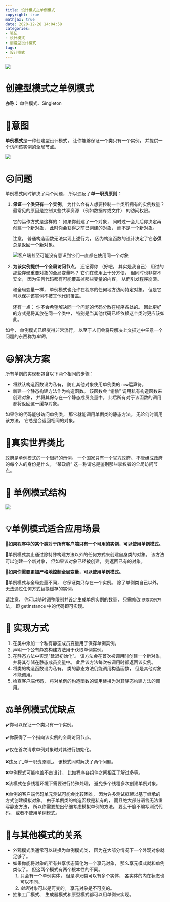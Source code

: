 ```yaml
---
title: 设计模式之单例模式
copyright: true
mathjax: true
date: 2020-12-28 14:04:58
categories:
- 笔记
- 设计模式
- 创建型设计模式
tags:
- 设计模式
---
```


![](https://gitee.com/junpzx/blog-img/raw/master//img/20201228141618.png)

<!-- less -->

# 创建型模式之单例模式

**亦称：** 单件模式、Singleton

# 💬意图

**单例模式**是一种创建型设计模式， 让你能够保证一个类只有一个实例， 并提供一个访问该实例的全局节点。

![](https://gitee.com/junpzx/blog-img/raw/master//img/20201228141618.png)





# ☹️问题

单例模式同时解决了两个问题， 所以违反了**单一职责原则**：

1. **保证一个类只有一个实例**。 为什么会有人想要控制一个类所拥有的实例数量？ 最常见的原因是控制某些共享资源 （例如数据库或文件） 的访问权限。

    它的运作方式是这样的： 如果你创建了一个对象， 同时过一会儿后你决定再创建一个新对象， 此时你会获得之前已创建的对象， 而不是一个新对象。

    注意， 普通构造函数无法实现上述行为， 因为构造函数的设计决定了它**必须**总是返回一个新对象。

    ![客户端甚至可能没有意识到它们一直都在使用同一个对象](https://gitee.com/junpzx/blog-img/raw/master//img/20201228141735.png)

2. **为该实例提供一个全局访问节点**。 还记得你 （好吧， 其实是我自己） 用过的那些存储重要对象的全局变量吗？ 它们在使用上十分方便， 但同时也非常不安全， 因为任何代码都有可能覆盖掉那些变量的内容， 从而引发程序崩溃。

    和全局变量一样， 单例模式也允许在程序的任何地方访问特定对象。 但是它可以保护该实例不被其他代码覆盖。

    还有一点： 你不会希望解决同一个问题的代码分散在程序各处的。 因此更好的方式是将其放在同一个类中， 特别是当其他代码已经依赖这个类时更应该如此。



如今， 单例模式已经变得非常流行， 以至于人们会将只解决上文描述中任意一个问题的东西称为*单例*。



# 😃解决方案

所有单例的实现都包含以下两个相同的步骤：

- 将默认构造函数设为私有， 防止其他对象使用单例类的 `new`运算符。
- 新建一个静态构建方法作为构造函数。 该函数会 “偷偷” 调用私有构造函数来创建对象， 并将其保存在一个静态成员变量中。 此后所有对于该函数的调用都将返回这一缓存对象。

如果你的代码能够访问单例类， 那它就能调用单例类的静态方法。 无论何时调用该方法， 它总是会返回相同的对象。



# 📰真实世界类比

政府是单例模式的一个很好的示例。 一个国家只有一个官方政府。 不管组成政府的每个人的身份是什么，  “某政府” 这一称谓总是鉴别那些掌权者的全局访问节点。



# 🤔 单例模式结构

![](https://gitee.com/junpzx/blog-img/raw/master//img/20201228141859.png)



# 💡单例模式适合应用场景

🧨**如果程序中的某个类对于所有客户端只有一个可用的实例，可以使用单例模式。**



🏮单例模式禁止通过除特殊构建方法以外的任何方式来创建自身类的对象。 该方法可以创建一个新对象， 但如果该对象已经被创建， 则返回已有的对象。



🧨**如果你需要更加严格地控制全局变量，可以使用单例模式。**



🏮单例模式与全局变量不同， 它保证类只存在一个实例。 除了单例类自己以外， 无法通过任何方式替换缓存的实例。

请注意， 你可以随时调整限制并设定生成单例实例的数量， 只需修改 `获取实例`方法， 即 getInstance 中的代码即可实现。



# 📔  实现方式

1. 在类中添加一个私有静态成员变量用于保存单例实例。
2. 声明一个公有静态构建方法用于获取单例实例。
3. 在静态方法中实现"延迟初始化"。 该方法会在首次被调用时创建一个新对象， 并将其存储在静态成员变量中。 此后该方法每次被调用时都返回该实例。
4. 将类的构造函数设为私有。 类的静态方法仍能调用构造函数， 但是其他对象不能调用。
5. 检查客户端代码， 将对单例的构造函数的调用替换为对其静态构建方法的调用。



# ⚖️单例模式优缺点

✔️你可以保证一个类只有一个实例。

✔️你获得了一个指向该实例的全局访问节点。

✔️仅在首次请求单例对象时对其进行初始化。

❌违反了_单一职责原则_。 该模式同时解决了两个问题。

❌单例模式可能掩盖不良设计， 比如程序各组件之间相互了解过多等。

❌该模式在多线程环境下需要进行特殊处理， 避免多个线程多次创建单例对象。

❌单例的客户端代码单元测试可能会比较困难， 因为许多测试框架以基于继承的方式创建模拟对象。 由于单例类的构造函数是私有的， 而且绝大部分语言无法重写静态方法， 所以你需要想出仔细考虑模拟单例的方法。 要么干脆不编写测试代码， 或者不使用单例模式。



# 🔱与其他模式的关系

- 外观模式类通常可以转换为单例模式类， 因为在大部分情况下一个外观对象就足够了。
- 如果你能将对象的所有共享状态简化为一个享元对象， 那么享元模式就和单例类似了。 但这两个模式有两个根本性的不同。
    1. 只会有一个单例实体， 但是*享元*类可以有多个实体， 各实体的内在状态也可以不同。
    2. *单例*对象可以是可变的。 享元对象是不可变的。
- 抽象工厂模式、 生成器模式和原型模式都可以用单例来实现。